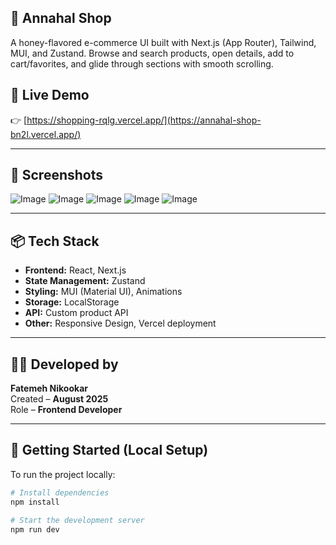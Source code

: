 ## 🐝 Annahal Shop
A honey-flavored e-commerce UI built with Next.js (App Router), Tailwind, MUI, and Zustand. Browse and search products, open details, add to cart/favorites, and glide through sections with smooth scrolling.

## 🔗 Live Demo

👉 [https://shopping-rqlg.vercel.app/](https://annahal-shop-bn2l.vercel.app/)

---

## 📸 Screenshots

![Image](https://github.com/user-attachments/assets/bcc7882e-0d25-472b-a2a9-491e8334d413)
![Image](https://github.com/user-attachments/assets/b41a84ee-8c71-4a10-bd88-43294ede8616)
![Image](https://github.com/user-attachments/assets/7e8d4d96-c623-4efd-91af-3001938b89a7)
![Image](https://github.com/user-attachments/assets/0d0a6835-8574-4cb0-95e1-d6f925075bef)
![Image](https://github.com/user-attachments/assets/58ad9f9e-21ef-4318-88ff-eec9cc3d626c)

---

## 📦 Tech Stack

- **Frontend:** React, Next.js
- **State Management:** Zustand
- **Styling:**  MUI (Material UI), Animations
- **Storage:** LocalStorage
- **API:** Custom product API
- **Other:** Responsive Design, Vercel deployment

---

## 👩‍💻 Developed by

**Fatemeh Nikookar**  
Created – **August 2025**  
Role – **Frontend Developer**

---

## 🚀 Getting Started (Local Setup)

To run the project locally:

```bash
# Install dependencies
npm install

# Start the development server
npm run dev

